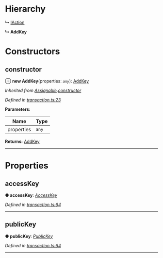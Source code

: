 

# Hierarchy

↳  [IAction](_transaction_.iaction.md)

**↳ AddKey**

# Constructors

<a id="constructor"></a>

##  constructor

⊕ **new AddKey**(properties: *`any`*): [AddKey](_transaction_.addkey.md)

*Inherited from [Assignable](_transaction_.assignable.md).[constructor](_transaction_.assignable.md#constructor)*

*Defined in [transaction.ts:23](https://github.com/nearprotocol/nearlib/blob/01b260c/src.ts/transaction.ts#L23)*

**Parameters:**

| Name | Type |
| ------ | ------ |
| properties | `any` |

**Returns:** [AddKey](_transaction_.addkey.md)

___

# Properties

<a id="accesskey"></a>

##  accessKey

**● accessKey**: *[AccessKey](_transaction_.accesskey.md)*

*Defined in [transaction.ts:64](https://github.com/nearprotocol/nearlib/blob/01b260c/src.ts/transaction.ts#L64)*

___
<a id="publickey"></a>

##  publicKey

**● publicKey**: *[PublicKey](_transaction_.publickey.md)*

*Defined in [transaction.ts:64](https://github.com/nearprotocol/nearlib/blob/01b260c/src.ts/transaction.ts#L64)*

___


